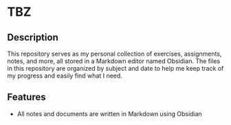 # TBZ

## Description

This repository serves as my personal collection of exercises, assignments, notes, and more, all stored in a Markdown editor named Obsidian. The files in this repository are organized by subject and date to help me keep track of my progress and easily find what I need.

## Features

-   All notes and documents are written in Markdown using Obsidian